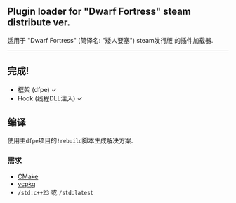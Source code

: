Plugin loader for "Dwarf Fortress" steam distribute ver.
---
适用于 "Dwarf Fortress" (简译名: "矮人要塞") steam发行版 的插件加载器.

---
## 完成!

- 框架 (dfpe) &#10003;
- Hook (线程DLL注入) &#10003;

## 编译

使用主`dfpe`项目的`!rebuild`脚本生成解决方案.  

### 需求
+ [CMake](https://cmake.org)
+ [vcpkg](https://github.com/microsoft/vcpkg/releases)
+ `/std:c++23` 或 `/std:latest`
